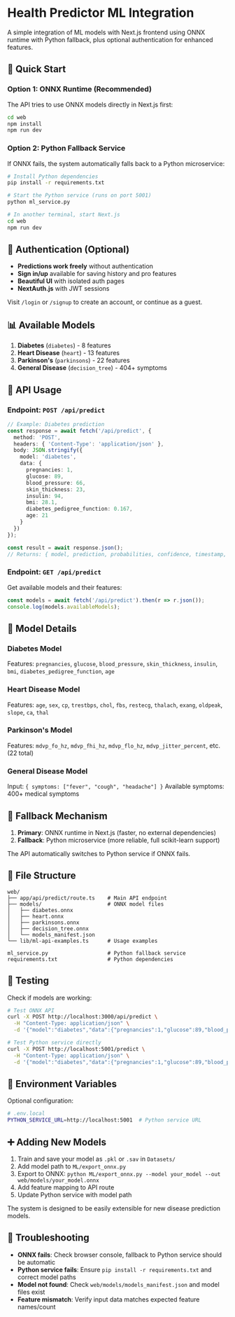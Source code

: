 # Health Predictor ML Integration

A simple integration of ML models with Next.js frontend using ONNX runtime with Python fallback, plus optional authentication for enhanced features.

## 🚀 Quick Start

### Option 1: ONNX Runtime (Recommended)

The API tries to use ONNX models directly in Next.js first:

```bash
cd web
npm install
npm run dev
```

### Option 2: Python Fallback Service

If ONNX fails, the system automatically falls back to a Python microservice:

```bash
# Install Python dependencies
pip install -r requirements.txt

# Start the Python service (runs on port 5001)
python ml_service.py

# In another terminal, start Next.js
cd web
npm run dev
```

## 🔐 Authentication (Optional)

- **Predictions work freely** without authentication
- **Sign in/up** available for saving history and pro features
- **Beautiful UI** with isolated auth pages
- **NextAuth.js** with JWT sessions

Visit `/login` or `/signup` to create an account, or continue as a guest.

## 📊 Available Models

1. **Diabetes** (`diabetes`) - 8 features
2. **Heart Disease** (`heart`) - 13 features  
3. **Parkinson's** (`parkinsons`) - 22 features
4. **General Disease** (`decision_tree`) - 404+ symptoms

## 🔧 API Usage

### Endpoint: `POST /api/predict`

```typescript
// Example: Diabetes prediction
const response = await fetch('/api/predict', {
  method: 'POST',
  headers: { 'Content-Type': 'application/json' },
  body: JSON.stringify({
    model: 'diabetes',
    data: {
      pregnancies: 1,
      glucose: 89,
      blood_pressure: 66,
      skin_thickness: 23,
      insulin: 94,
      bmi: 28.1,
      diabetes_pedigree_function: 0.167,
      age: 21
    }
  })
});

const result = await response.json();
// Returns: { model, prediction, probabilities, confidence, timestamp, source }
```

### Endpoint: `GET /api/predict`

Get available models and their features:

```typescript
const models = await fetch('/api/predict').then(r => r.json());
console.log(models.availableModels);
```

## 🏥 Model Details

### Diabetes Model
Features: `pregnancies`, `glucose`, `blood_pressure`, `skin_thickness`, `insulin`, `bmi`, `diabetes_pedigree_function`, `age`

### Heart Disease Model  
Features: `age`, `sex`, `cp`, `trestbps`, `chol`, `fbs`, `restecg`, `thalach`, `exang`, `oldpeak`, `slope`, `ca`, `thal`

### Parkinson's Model
Features: `mdvp_fo_hz`, `mdvp_fhi_hz`, `mdvp_flo_hz`, `mdvp_jitter_percent`, etc. (22 total)

### General Disease Model
Input: `{ symptoms: ["fever", "cough", "headache"] }`
Available symptoms: 400+ medical symptoms

## 🔄 Fallback Mechanism

1. **Primary**: ONNX runtime in Next.js (faster, no external dependencies)
2. **Fallback**: Python microservice (more reliable, full scikit-learn support)

The API automatically switches to Python service if ONNX fails.

## 📁 File Structure

```
web/
├── app/api/predict/route.ts    # Main API endpoint
├── models/                     # ONNX model files
│   ├── diabetes.onnx
│   ├── heart.onnx
│   ├── parkinsons.onnx
│   ├── decision_tree.onnx
│   └── models_manifest.json
└── lib/ml-api-examples.ts      # Usage examples

ml_service.py                   # Python fallback service
requirements.txt                # Python dependencies
```

## 🧪 Testing

Check if models are working:

```bash
# Test ONNX API
curl -X POST http://localhost:3000/api/predict \
  -H "Content-Type: application/json" \
  -d '{"model":"diabetes","data":{"pregnancies":1,"glucose":89,"blood_pressure":66,"skin_thickness":23,"insulin":94,"bmi":28.1,"diabetes_pedigree_function":0.167,"age":21}}'

# Test Python service directly  
curl -X POST http://localhost:5001/predict \
  -H "Content-Type: application/json" \
  -d '{"model":"diabetes","data":{"pregnancies":1,"glucose":89,"blood_pressure":66,"skin_thickness":23,"insulin":94,"bmi":28.1,"diabetes_pedigree_function":0.167,"age":21}}'
```

## 🔧 Environment Variables

Optional configuration:

```bash
# .env.local
PYTHON_SERVICE_URL=http://localhost:5001  # Python service URL
```

## ➕ Adding New Models

1. Train and save your model as `.pkl` or `.sav` in `Datasets/`
2. Add model path to `ML/export_onnx.py` 
3. Export to ONNX: `python ML/export_onnx.py --model your_model --out web/models/your_model.onnx`
4. Add feature mapping to API route
5. Update Python service with model path

The system is designed to be easily extensible for new disease prediction models.

## 🐛 Troubleshooting

- **ONNX fails**: Check browser console, fallback to Python service should be automatic
- **Python service fails**: Ensure `pip install -r requirements.txt` and correct model paths
- **Model not found**: Check `web/models/models_manifest.json` and model files exist
- **Feature mismatch**: Verify input data matches expected feature names/count
